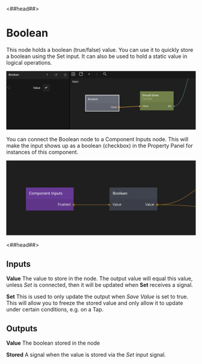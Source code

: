 <##head##>

# Boolean

This node holds a <span class="ndl-data">boolean</span> (true/false) value. You can use it to quickly store a <span class="ndl-data">boolean</span> using the <span class="ndl-signal">Set</span> input. It can also be used to hold a static value in logical operations.

<div class="ndl-images">
    <img src="/nodes/data/boolean-1.png" class="ndl-image large"></img>
</div>

You can connect the <span class="ndl-node">Boolean</span> node to a <span class="ndl-node">Component Inputs</span> node. This will make the input shows up as a <span class="ndl-data">boolean</span> (checkbox) in the Property Panel for instances of this component.

<div class="ndl-images">
    <img src="/nodes/data/boolean-2.png" class="ndl-image large"></img>
</div>

<##head##>

## Inputs

**Value**
The value to store in the node. The output value will equal this value, unless _Set_ is connected, then it will be updated when **Set** receives a signal.

**Set**
This is used to only update the output when _Save Value_ is set to true. This will allow you to freeze the stored value and only allow it to update under certain conditions, e.g. on a Tap.

## Outputs

**Value**
The boolean stored in the node

**Stored**
A signal when the value is stored via the _Set_ input signal.
